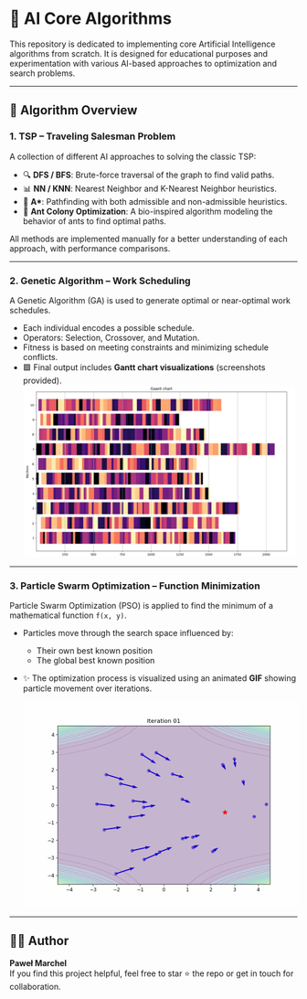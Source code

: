 # 🤖 AI Core Algorithms

This repository is dedicated to implementing core Artificial Intelligence algorithms from scratch. It is designed for educational purposes and experimentation with various AI-based approaches to optimization and search problems.

---

## 🧠 Algorithm Overview

### 1. **TSP – Traveling Salesman Problem**

A collection of different AI approaches to solving the classic TSP:

- 🔍 **DFS / BFS**: Brute-force traversal of the graph to find valid paths.
- 📊 **NN / KNN**: Nearest Neighbor and K-Nearest Neighbor heuristics.
- 🌟 **A\***: Pathfinding with both admissible and non-admissible heuristics.
- 🐜 **Ant Colony Optimization**: A bio-inspired algorithm modeling the behavior of ants to find optimal paths.

All methods are implemented manually for a better understanding of each approach, with performance comparisons.

---

### 2. **Genetic Algorithm – Work Scheduling**

A Genetic Algorithm (GA) is used to generate optimal or near-optimal work schedules.

- Each individual encodes a possible schedule.
- Operators: Selection, Crossover, and Mutation.
- Fitness is based on meeting constraints and minimizing schedule conflicts.
- 🟩 Final output includes **Gantt chart visualizations** (screenshots provided).
  ![Gantt Chart](00.Images/GAN.jpg)
  
---

### 3. **Particle Swarm Optimization – Function Minimization**

Particle Swarm Optimization (PSO) is applied to find the minimum of a mathematical function `f(x, y)`.

- Particles move through the search space influenced by:
  - Their own best known position
  - The global best known position
- ✨ The optimization process is visualized using an animated **GIF** showing particle movement over iterations.

  ![Particle Swarm Optimization](00.Images/PSO.gif)
  
---

## 👨‍💻 Author

**Paweł Marchel**  
If you find this project helpful, feel free to star ⭐ the repo or get in touch for collaboration.
